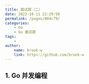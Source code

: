 ```yaml
---
title: 面试题（二）
date: 2022-10-11 22:29:58
permalink: /pages/804c79/
categories:
    - Go
    - Go 面试题
tags:
    -
author:
    name: brook-w
    link: https://github.com/brook-w
---
```


## 1. Go 并发编程

